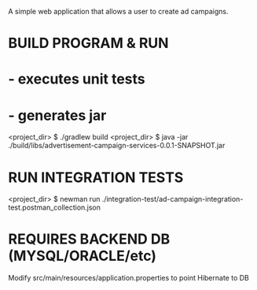 A simple web application that allows a user to create ad campaigns.

#
# BUILD PROGRAM & RUN
# - executes unit tests
# - generates jar
<project_dir> $ ./gradlew build
<project_dir> $ java -jar ./build/libs/advertisement-campaign-services-0.0.1-SNAPSHOT.jar
#
# RUN INTEGRATION TESTS
<project_dir> $ newman run ./integration-test/ad-campaign-integration-test.postman_collection.json
#
# REQUIRES BACKEND DB (MYSQL/ORACLE/etc)
Modify src/main/resources/application.properties to point Hibernate to DB
